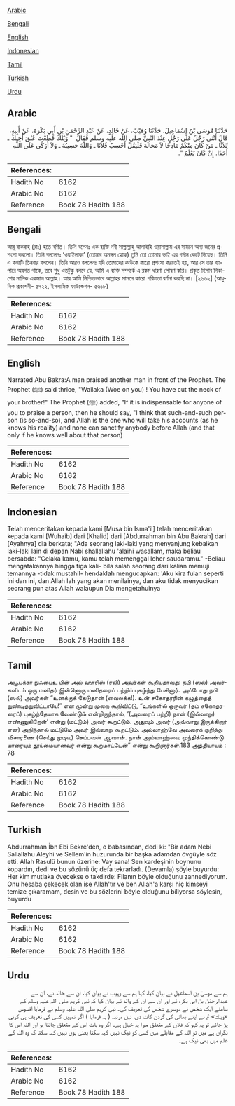 [Arabic](#arabic)

[Bengali](#bengali)

[English](#english)

[Indonesian](#indonesian)

[Tamil](#tamil)

[Turkish](#turkish)

[Urdu](#urdu)

## Arabic


<div dir="rtl" lang="ar" style={{fontSize:'larger',backgroundColor:'#f8f9fa',padding:20}}>
حَدَّثَنَا مُوسَى بْنُ إِسْمَاعِيلَ، حَدَّثَنَا وُهَيْبٌ، عَنْ خَالِدٍ، عَنْ عَبْدِ الرَّحْمَنِ بْنِ أَبِي بَكْرَةَ، عَنْ أَبِيهِ، قَالَ أَثْنَى رَجُلٌ عَلَى رَجُلٍ عِنْدَ النَّبِيِّ صلى الله عليه وسلم فَقَالَ ‏ "‏ وَيْلَكَ قَطَعْتَ عُنُقَ أَخِيكَ ـ ثَلاَثًا ـ مَنْ كَانَ مِنْكُمْ مَادِحًا لاَ مَحَالَةَ فَلْيَقُلْ أَحْسِبُ فُلاَنًا ـ وَاللَّهُ حَسِيبُهُ ـ وَلاَ أُزَكِّي عَلَى اللَّهِ أَحَدًا‏.‏ إِنْ كَانَ يَعْلَمُ ‏"‏‏.‏
</div>
<div style={{backgroundColor:'#f8f9fa',padding:20, marginBottom: 10}}><table> <thead> <tr> <th>References:</th> <th></th> </tr> </thead> <tbody><tr><td>Hadith No</td><td>6162</td></tr><tr><td>Arabic No</td><td>6162</td></tr><tr><td>Reference</td><td>Book 78 Hadith 188</td></tr></tbody></table></div>

## Bengali


<div dir="ltr" lang="bn" style={{fontSize:'larger',backgroundColor:'#f8f9fa',padding:20}}>
আবূ বাকরাহ (রাঃ) হতে বর্ণিত। তিনি বলেনঃ এক ব্যক্তি নবী সাল্লাল্লাহু আলাইহি ওয়াসাল্লাম এর সামনে অন্য জনের প্রশংসা করলো। তিনি বললেনঃ ‘ওয়াইলাকা’ (তোমার অমঙ্গল হোক) তুমি তো তোমার ভাই এর গর্দান কেটে দিয়েছ। তিনি এ কথাটি তিনবার বললেন। তিনি আরও বললেনঃ যদি তোমাদের কাউকে কারো প্রশংসা করতেই হয়, আর সে তার ব্যাপারে অবগত থাকে, তবে শুধু এতটুকু বলবে যে, আমি এ ব্যক্তি সম্পর্কে এ রকম ধারণা পোষণ করি। প্রকৃত হিসাব নিকাশের মালিক একমাত্র আল্লাহ। আর আমি নিশ্চিতভাবে আল্লাহর সামনে কারো পবিত্রতা বর্ণনা করছি না। [২৬৬২] (আধুনিক প্রকাশনী- ৫৭২২, ইসলামিক ফাউন্ডেশন- ৫৬১৮)
</div>
<div style={{backgroundColor:'#f8f9fa',padding:20, marginBottom: 10}}><table> <thead> <tr> <th>References:</th> <th></th> </tr> </thead> <tbody><tr><td>Hadith No</td><td>6162</td></tr><tr><td>Arabic No</td><td>6162</td></tr><tr><td>Reference</td><td>Book 78 Hadith 188</td></tr></tbody></table></div>

## English


<div dir="ltr" lang="en" style={{fontSize:'larger',backgroundColor:'#f8f9fa',padding:20}}>
Narrated Abu Bakra:A man praised another man in front of the Prophet. The Prophet (ﷺ) said thrice, "Wailaka (Woe on you) ! You have cut the neck of your brother!" The Prophet (ﷺ) added, "If it is indispensable for anyone of you to praise a person, then he should say, "I think that such-and-such person (is so-and-so), and Allah is the one who will take his accounts (as he knows his reality) and none can sanctify anybody before Allah (and that only if he knows well about that person)
</div>
<div style={{backgroundColor:'#f8f9fa',padding:20, marginBottom: 10}}><table> <thead> <tr> <th>References:</th> <th></th> </tr> </thead> <tbody><tr><td>Hadith No</td><td>6162</td></tr><tr><td>Arabic No</td><td>6162</td></tr><tr><td>Reference</td><td>Book 78 Hadith 188</td></tr></tbody></table></div>

## Indonesian


<div dir="ltr" lang="id" style={{fontSize:'larger',backgroundColor:'#f8f9fa',padding:20}}>
Telah menceritakan kepada kami [Musa bin Isma'il] telah menceritakan kepada kami [Wuhaib] dari [Khalid] dari [Abdurrahman bin Abu Bakrah] dari [Ayahnya] dia berkata; "Ada seorang laki-laki yang menyanjung kebaikan laki-laki lain di depan Nabi shallallahu 'alaihi wasallam, maka beliau bersabda: "Celaka kamu, kamu telah memenggal leher saudaramu." -Beliau mengatakannya hingga tiga kali- bila salah seorang dari kalian memuji temannya -tidak mustahil- hendaklah mengucapkan: 'Aku kira fulan seperti ini dan ini, dan Allah lah yang akan menilainya, dan aku tidak menyucikan seorang pun atas Allah walaupun Dia mengetahuinya
</div>
<div style={{backgroundColor:'#f8f9fa',padding:20, marginBottom: 10}}><table> <thead> <tr> <th>References:</th> <th></th> </tr> </thead> <tbody><tr><td>Hadith No</td><td>6162</td></tr><tr><td>Arabic No</td><td>6162</td></tr><tr><td>Reference</td><td>Book 78 Hadith 188</td></tr></tbody></table></div>

## Tamil


<div dir="ltr" lang="ta" style={{fontSize:'larger',backgroundColor:'#f8f9fa',padding:20}}>
அபூபக்ரா நுஃபைஉ பின் அல் ஹாரிஸ் (ரலி) அவர்கள் கூறியதாவது: நபி (ஸல்) அவர்களிடம் ஒரு மனிதர் இன்னொரு மனிதரைப் பற்றிப் புகழ்ந்து பேசினார். அப்போது நபி (ஸல்) அவர்கள் “உனக்குக் கேடுதான் (வைலக்க!). உன் சகோதரரின் கழுத்தைத் துண்டித்துவிட்டாயே!” என மூன்று முறை கூறிவிட்டு, “உங்களில் ஒருவர் (தம் சகோதரரைப்) புகழ்ந்தேயாக வேண்டும் என்றிருந்தால், ‘(அவரைப் பற்றி) நான் (இவ்வாறு) எண்ணுகிறேன்’ என்று (மட்டும்) அவர் கூறட்டும். அதுவும் அவர் (அவ்வாறு இருக்கிறார் என) அறிந்தால் மட்டுமே அவர் இவ்வாறு கூறட்டும். அல்லாஹ்வே அவரைக் குறித்து விசாரணை (செய்து முடிவு) செய்பவன் ஆவான். நான் அல்லாஹ்வை முந்திக்கொண்டு யாரையும் தூய்மையானவர் என்று கூறமாட்டேன்” என்று கூறினார்கள்.183 அத்தியாயம் : 78
</div>
<div style={{backgroundColor:'#f8f9fa',padding:20, marginBottom: 10}}><table> <thead> <tr> <th>References:</th> <th></th> </tr> </thead> <tbody><tr><td>Hadith No</td><td>6162</td></tr><tr><td>Arabic No</td><td>6162</td></tr><tr><td>Reference</td><td>Book 78 Hadith 188</td></tr></tbody></table></div>

## Turkish


<div dir="ltr" lang="tr" style={{fontSize:'larger',backgroundColor:'#f8f9fa',padding:20}}>
Abdurrahman İbn Ebi Bekre'den, o babasından, dedi ki: "Bir adam Nebi Sallallahu Aleyhi ve Sellem'in huzurunda bir başka adamdan övgüyle söz etti. Allah Rasulü bunun üzerine: Vay sana! Sen kardeşinin boynunu kopardın, dedi ve bu sözünü üç defa tekrarladı. (Devamla) şöyle buyurdu: Her kim mutlaka övecekse o takdirde: Filanın böyle olduğunu zannediyorum. Onu hesaba çekecek olan ise Allah'tır ve ben Allah'a karşı hiç kimseyi temize çıkaramam, desin ve bu sözlerini böyle olduğunu biliyorsa söylesin, buyurdu
</div>
<div style={{backgroundColor:'#f8f9fa',padding:20, marginBottom: 10}}><table> <thead> <tr> <th>References:</th> <th></th> </tr> </thead> <tbody><tr><td>Hadith No</td><td>6162</td></tr><tr><td>Arabic No</td><td>6162</td></tr><tr><td>Reference</td><td>Book 78 Hadith 188</td></tr></tbody></table></div>

## Urdu


<div dir="rtl" lang="ur" style={{fontSize:'larger',backgroundColor:'#f8f9fa',padding:20}}>
ہم سے موسیٰ بن اسماعیل نے بیان کیا، کہا ہم سے وہیب نے بیان کیا، ان سے خالد نے، ان سے عبدالرحمٰن بن ابی بکرہ نے اور ان سے ان کے والد نے بیان کیا کہ نبی کریم صلی اللہ علیہ وسلم کے سامنے ایک شخص نے دوسرے شخص کی تعریف کی۔ نبی کریم صلی اللہ علیہ وسلم نے فرمایا افسوس «ويلك» تم نے اپنے بھائی کی گردن کاٹ دی، تین مرتبہ ( یہ فرمایا ) اگر تمہیں کسی کی تعریف ہی کرنی پڑ جائے تو یہ کہو کہ فلاں کے متعلق میرا یہ خیال ہے۔ اگر وہ بات اس کے متعلق جانتا ہو اور اللہ اس کا نگراں ہے میں تو اللہ کے مقابلے میں کسی کو نیک نہیں کہہ سکتا یعنی یوں نہیں کہہ سکتا کہ وہ اللہ کے علم میں بھی نیک ہے۔
</div>
<div style={{backgroundColor:'#f8f9fa',padding:20, marginBottom: 10}}><table> <thead> <tr> <th>References:</th> <th></th> </tr> </thead> <tbody><tr><td>Hadith No</td><td>6162</td></tr><tr><td>Arabic No</td><td>6162</td></tr><tr><td>Reference</td><td>Book 78 Hadith 188</td></tr></tbody></table></div>